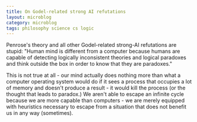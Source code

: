 ```yaml
---
title: On Godel-related strong AI refutations
layout: microblog
category: microblog
tags: philosophy science cs logic
---
```


Penrose's theory and all other Godel-related strong-AI refutations are stupid: "Human mind is different from a computer because humans are capable of detecting logically inconsistent theories and logical paradoxes and think outside the box in order to know that they are paradoxes." 

This is not true at all - our mind actually does nothing more than what a computer operating system would do if it sees a process that occupies a lot of memory and doesn't produce a result - it would kill the process (or the thought that leads to paradox.)  We aren't able to escape an infinite cycle because we are more capable than computers - we are merely equipped with heuristics necessary to escape from a situation that does not benefit us in any way (sometimes).

